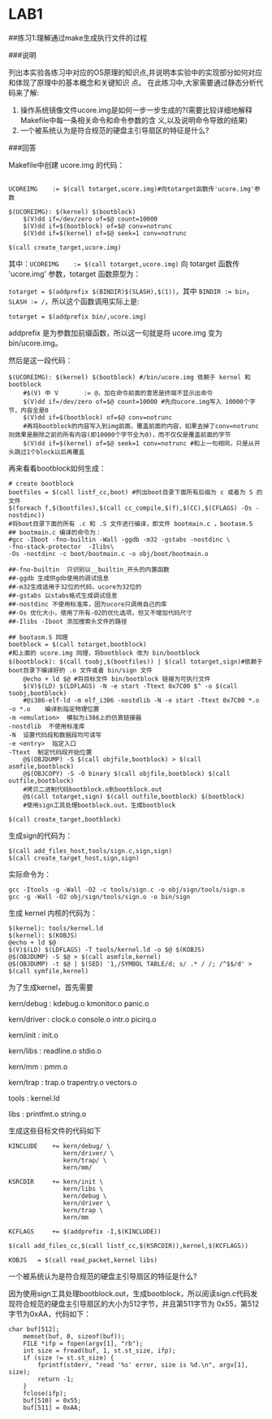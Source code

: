 # LAB1

##练习1:理解通过make生成执行文件的过程

###说明

列出本实验各练习中对应的OS原理的知识点,并说明本实验中的实现部分如何对应和体现了原理中的基本概念和关键知识
点。
在此练习中,大家需要通过静态分析代码来了解:

1.	 操作系统镜像文件ucore.img是如何一步一步生成的?(需要比较详细地解释Makefile中每一条相关命令和命令参数的含
  义,以及说明命令导致的结果)
2.	 一个被系统认为是符合规范的硬盘主引导扇区的特征是什么?

###回答

Makefile中创建 ucore.img 的代码：

```

UCOREIMG	:= $(call totarget,ucore.img)#向totarget函数传'ucore.img'参数

$(UCOREIMG): $(kernel) $(bootblock)
	$(V)dd if=/dev/zero of=$@ count=10000
	$(V)dd if=$(bootblock) of=$@ conv=notrunc
	$(V)dd if=$(kernel) of=$@ seek=1 conv=notrunc

$(call create_target,ucore.img)

```

其中：`UCOREIMG	:= $(call totarget,ucore.img)` 向 totarget 函数传 'ucore.img' 参数，totarget 函数原型为：

`totarget = $(addprefix $(BINDIR)$(SLASH),$(1))`，其中 `BINDIR := bin`，` SLASH	:= /`，所以这个函数调用实际上是:

`totarget = $(addprefix bin/,ucore.img)`

addprefix 是为参数加前缀函数，所以这一句就是将 ucore.img 变为 bin/ucore.img。

然后是这一段代码：

```
$(UCOREIMG): $(kernel) $(bootblock) #/bin/ucore.img 依赖于 kernel 和 bootblock
    #$(V) 中 V       := @，加在命令前面的意思是终端不显示出命令
	$(V)dd if=/dev/zero of=$@ count=10000 #先向ucore.img写入 10000个字节，内容全是0
	$(V)dd if=$(bootblock) of=$@ conv=notrunc 
	#再将bootblock的内容写入到img前面，覆盖前面的内容，如果去掉了conv=notrunc 则效果是删除之前的所有内容(即10000个字节全为0)，而不仅仅是覆盖前面的字节
	$(V)dd if=$(kernel) of=$@ seek=1 conv=notrunc #和上一句相同，只是从开头跳过1个block以后再覆盖
```



再来看看bootblock如何生成：

```
# create bootblock
bootfiles = $(call listf_cc,boot) #列出boot目录下面所有后缀为 c 或者为 S 的文件
$(foreach f,$(bootfiles),$(call cc_compile,$(f),$(CC),$(CFLAGS) -Os -nostdinc))
#将boot目录下面的所有 .c 和 .S 文件进行编译，即文件 bootmain.c ，bootasm.S
## bootmain.c 编译的命令为：
#gcc -Iboot -fno-builtin -Wall -ggdb -m32 -gstabs -nostdinc \
-fno-stack-protector  -Ilibs\
-Os -nostdinc -c boot/bootmain.c -o obj/boot/bootmain.o

##-fno-builtin  只识别以__builtin_开头的内置函数
##-ggdb 生成供gdb使用的调试信息
##-m32生成适用于32位的代码，ucore为32位的
##-gstabs 以stabs格式生成调试信息
##-nostdinc 不使用标准库，因为ucore只调用自己的库
##-Os 优化大小，使用了所有-O2的优化选项，但又不增加代码尺寸
##-Ilibs -Iboot 添加搜索头文件的路径

## bootasm.S 同理
bootblock = $(call totarget,bootblock)
#和上面的 ucore.img 同理，将bootblock 改为 bin/bootblock
$(bootblock): $(call toobj,$(bootfiles)) | $(call totarget,sign)#依赖于boot目录下编译好的 .o 文件或者 bin/sign 文件
	@echo + ld $@ #将目标文件 bin/bootblock 链接为可执行文件
	$(V)$(LD) $(LDFLAGS) -N -e start -Ttext 0x7C00 $^ -o $(call toobj,bootblock)
	#@i386-elf-ld -m elf_i386 -nostdlib -N -e start -Ttext 0x7C00 *.o -o *.o    编译到指定物理位置
-m <emulation>  模拟为i386上的仿真链接器
-nostdlib  不使用标准库
-N  设置代码段和数据段均可读写
-e <entry>  指定入口
-Ttext  制定代码段开始位置
	@$(OBJDUMP) -S $(call objfile,bootblock) > $(call asmfile,bootblock)
	@$(OBJCOPY) -S -O binary $(call objfile,bootblock) $(call outfile,bootblock)
	#拷贝二进制代码bootblock.o到bootblock.out
	@$(call totarget,sign) $(call outfile,bootblock) $(bootblock)
	#使用sign工具处理bootblock.out，生成bootblock

$(call create_target,bootblock)
```

生成sign的代码为：

```
$(call add_files_host,tools/sign.c,sign,sign)
$(call create_target_host,sign,sign)
```

实际命令为：

```
gcc -Itools -g -Wall -O2 -c tools/sign.c -o obj/sign/tools/sign.o
gcc -g -Wall -O2 obj/sign/tools/sign.o -o bin/sign
```

生成 kernel 内核的代码为：

```
$(kernel): tools/kernel.ld
$(kernel): $(KOBJS)
@echo + ld $@
$(V)$(LD) $(LDFLAGS) -T tools/kernel.ld -o $@ $(KOBJS)
@$(OBJDUMP) -S $@ > $(call asmfile,kernel)
@$(OBJDUMP) -t $@ | $(SED) '1,/SYMBOL TABLE/d; s/ .* / /; /^$$/d' > $(call symfile,kernel)
```

为了生成kernel，首先需要 

kern/debug : kdebug.o kmonitor.o panic.o 

kern/driver : clock.o console.o intr.o picirq.o 

kern/init : init.o

kern/libs : readline.o stdio.o 

kern/mm : pmm.o  

kern/trap : trap.o trapentry.o vectors.o

tools : kernel.ld

libs :  printfmt.o string.o

生成这些目标文件的代码如下

```
KINCLUDE	+= kern/debug/ \
			   kern/driver/ \
			   kern/trap/ \
			   kern/mm/

KSRCDIR		+= kern/init \
			   kern/libs \
			   kern/debug \
			   kern/driver \
			   kern/trap \
			   kern/mm

KCFLAGS		+= $(addprefix -I,$(KINCLUDE))

$(call add_files_cc,$(call listf_cc,$(KSRCDIR)),kernel,$(KCFLAGS))

KOBJS	= $(call read_packet,kernel libs)
```



一个被系统认为是符合规范的硬盘主引导扇区的特征是什么?

因为使用sign工具处理bootblock.out，生成bootblock，所以阅读sign.c代码发现符合规范的硬盘主引导扇区的大小为512字节，并且第511字节为 0x55，第512字节为0xAA，代码如下：

```
char buf[512];
    memset(buf, 0, sizeof(buf));
    FILE *ifp = fopen(argv[1], "rb");
    int size = fread(buf, 1, st.st_size, ifp);
    if (size != st.st_size) {
        fprintf(stderr, "read '%s' error, size is %d.\n", argv[1], size);
        return -1;
    }
    fclose(ifp);
    buf[510] = 0x55;
    buf[511] = 0xAA;
```

